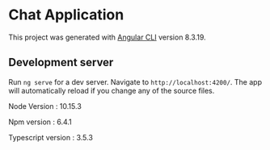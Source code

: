 # Chat Application

This project was generated with [Angular CLI](https://github.com/angular/angular-cli) version 8.3.19.

## Development server

Run `ng serve` for a dev server. Navigate to `http://localhost:4200/`. The app will automatically reload if you change any of the source files.

Node Version : 10.15.3

Npm version : 6.4.1

Typescript version : 3.5.3
